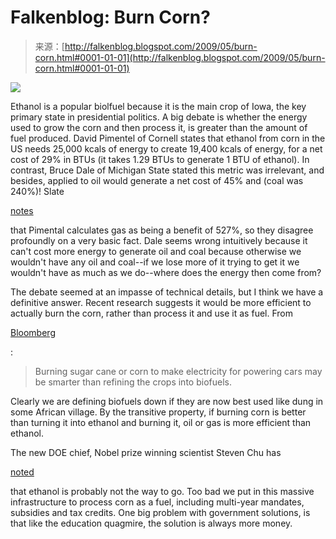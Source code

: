 <!--yml
category: 未分类
date: 2024-05-12 22:03:38
-->

# Falkenblog: Burn Corn?

> 来源：[http://falkenblog.blogspot.com/2009/05/burn-corn.html#0001-01-01](http://falkenblog.blogspot.com/2009/05/burn-corn.html#0001-01-01)

[![](img/d20b5862b85c6104da47ed82cfc7a7e2.png)](https://blogger.googleusercontent.com/img/b/R29vZ2xl/AVvXsEgkO-ENitTiFy3B5dGDeIvdRiDqOYk6wkQfY28ygIIHmPT3v2abAd8k7p64pxv_DbXuA90Du8lnSQiKU2KPg9ea5xCvlAWWAZjH-rGAx2sWnWGJitgJbTlOLSaSe4KlztIbPyzUlQ/s1600-h/firecorn.jpg)

Ethanol is a popular biolfuel because it is the main crop of Iowa, the key primary state in presidential politics. A big debate is whether the energy used to grow the corn and then process it, is greater than the amount of fuel produced. David Pimentel of Cornell states that ethanol from corn in the US needs 25,000 kcals of energy to create 19,400 kcals of energy, for a net cost of 29% in BTUs (it takes 1.29 BTUs to generate 1 BTU of ethanol). In contrast, Bruce Dale of Michigan State stated this metric was irrelevant, and besides, applied to oil would generate a net cost of 45% and (coal was 240%)! Slate

[notes](http://www.slate.com/id/2122961/)

that Pimental calculates gas as being a benefit of 527%, so they disagree profoundly on a very basic fact. Dale seems wrong intuitively because it can't cost more energy to generate oil and coal because otherwise we wouldn't have any oil and coal--if we lose more of it trying to get it we wouldn't have as much as we do--where does the energy then come from?

The debate seemed at an impasse of technical details, but I think we have a definitive answer. Recent research suggests it would be more efficient to actually burn the corn, rather than process it and use it as fuel. From

[Bloomberg](http://www.bloomberg.com/apps/news?pid=20601207&sid=aBMjtwiB_fHg)

:

> Burning sugar cane or corn to make electricity for powering cars may be smarter than refining the crops into biofuels.

Clearly we are defining biofuels down if they are now best used like dung in some African village. By the transitive property, if burning corn is better than turning it into ethanol and burning it, oil or gas is more efficient than ethanol.

The new DOE chief, Nobel prize winning scientist Steven Chu has

[noted](http://uk.reuters.com/article/environmentNews/idUKTRE4BA72020081211)

that ethanol is probably not the way to go. Too bad we put in this massive infrastructure to process corn as a fuel, including multi-year mandates, subsidies and tax credits. One big problem with government solutions, is that like the education quagmire, the solution is always more money.